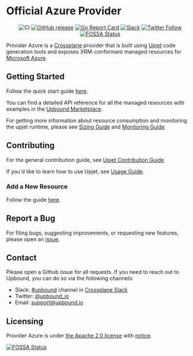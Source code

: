 # Official Azure Provider

<div align="center">

![CI](https://github.com/upbound/provider-azure/workflows/CI/badge.svg) [![GitHub release](https://img.shields.io/github/release/upbound/provider-azure/all.svg?style=flat-square)](https://github.com/upbound/provider-azure/releases) [![Go Report Card](https://goreportcard.com/badge/github.com/upbound/provider-azure)](https://goreportcard.com/report/github.com/upbound/provider-azure) [![Slack](https://slack.crossplane.io/badge.svg)](https://crossplane.slack.com/archives/C01TRKD4623) [![Twitter Follow](https://img.shields.io/twitter/follow/upbound_io.svg?style=social&label=Follow)](https://twitter.com/intent/follow?screen_name=upbound_io&user_id=788180534543339520)
[![FOSSA Status](https://app.fossa.com/api/projects/git%2Bgithub.com%2Fupbound%2Fprovider-azure.svg?type=shield)](https://app.fossa.com/projects/git%2Bgithub.com%2Fupbound%2Fprovider-azure?ref=badge_shield)

</div>

Provider Azure is a [Crossplane](https://crossplane.io/) provider that is
built using [Upjet](https://github.com/upbound/upjet) code
generation tools and exposes XRM-conformant managed resources for
[Microsoft Azure](https://azure.microsoft.com/).

## Getting Started

Follow the quick start guide [here](https://marketplace.upbound.io/providers/upbound/provider-azure/latest/docs/quickstart).

You can find a detailed API reference for all the managed resources with examples in the [Upbound Marketplace](https://marketplace.upbound.io/providers/upbound/provider-azure/latest/managed-resources).

For getting more information about resource consumption and monitoring
the upjet runtime, please see [Sizing Guide](https://github.com/upbound/upjet/blob/main/docs/sizing-guide.md)
and [Monitoring Guide](https://github.com/upbound/upjet/blob/main/docs/monitoring.md)

## Contributing

For the general contribution guide, see [Upjet Contribution Guide](https://github.com/upbound/upjet/blob/main/CONTRIBUTING.md)

If you'd like to learn how to use Upjet, see [Usage Guide](https://github.com/upbound/upjet/tree/main/docs).

### Add a New Resource

Follow the guide [here](https://github.com/upbound/upjet/blob/main/docs/add-new-resource-short.md).

## Report a Bug

For filing bugs, suggesting improvements, or requesting new features, please
open an [issue](https://github.com/upbound/provider-azure/issues).

## Contact

Please open a Github issue for all requests. If you need to reach out to Upbound,
you can do so via the following channels:
* Slack: [#upbound](https://crossplane.slack.com/archives/C01TRKD4623) channel in [Crossplane Slack](https://slack.crossplane.io)
* Twitter: [@upbound_io](https://twitter.com/upbound_io)
* Email: [support@upbound.io](mailto:support@upbound.io)

## Licensing

Provider Azure is under [the Apache 2.0 license](LICENSE) with [notice](NOTICE).


[![FOSSA Status](https://app.fossa.com/api/projects/git%2Bgithub.com%2Fupbound%2Fprovider-azure.svg?type=large)](https://app.fossa.com/projects/git%2Bgithub.com%2Fupbound%2Fprovider-azure?ref=badge_large)